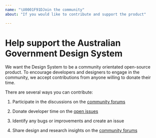 ```yaml
---
name: "\U0001F91DJoin the community"
about: "If you would like to contribute and support the product"

---
```


<!-- Click "Preview" for a nicer view! -->
# Help support the Australian Government Design System

We want the Design System to be a community orientated open-source product. To encourage developers and designers to engage in the community, we accept contributions from anyone willing to donate their time.

There are several ways you can contribute:

1. Participate in the discussions on the [community forums](https://community.digital.gov.au/c/designsystem)

2. Donate developer time on the [open issues](https://github.com/govau/uikit/issues)

3. Identify any bugs or improvements and create an issue

4. Share design and research insights on the [community forums](https://community.digital.gov.au/c/designsystem)
